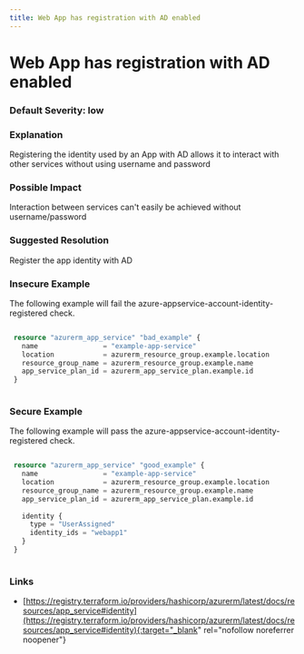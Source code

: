 ```yaml
---
title: Web App has registration with AD enabled
---
```


# Web App has registration with AD enabled

### Default Severity: <span class="severity low">low</span>

### Explanation

Registering the identity used by an App with AD allows it to interact with other services without using username and password

### Possible Impact
Interaction between services can't easily be achieved without username/password

### Suggested Resolution
Register the app identity with AD


### Insecure Example

The following example will fail the azure-appservice-account-identity-registered check.
```terraform

 resource "azurerm_app_service" "bad_example" {
   name                = "example-app-service"
   location            = azurerm_resource_group.example.location
   resource_group_name = azurerm_resource_group.example.name
   app_service_plan_id = azurerm_app_service_plan.example.id
 }
 
```



### Secure Example

The following example will pass the azure-appservice-account-identity-registered check.
```terraform

 resource "azurerm_app_service" "good_example" {
   name                = "example-app-service"
   location            = azurerm_resource_group.example.location
   resource_group_name = azurerm_resource_group.example.name
   app_service_plan_id = azurerm_app_service_plan.example.id
 
   identity {
     type = "UserAssigned"
     identity_ids = "webapp1"
   }
 }
 
```



### Links


- [https://registry.terraform.io/providers/hashicorp/azurerm/latest/docs/resources/app_service#identity](https://registry.terraform.io/providers/hashicorp/azurerm/latest/docs/resources/app_service#identity){:target="_blank" rel="nofollow noreferrer noopener"}



